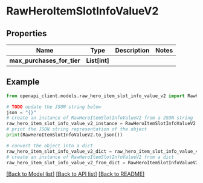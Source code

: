 # RawHeroItemSlotInfoValueV2


## Properties

Name | Type | Description | Notes
------------ | ------------- | ------------- | -------------
**max_purchases_for_tier** | **List[int]** |  | 

## Example

```python
from openapi_client.models.raw_hero_item_slot_info_value_v2 import RawHeroItemSlotInfoValueV2

# TODO update the JSON string below
json = "{}"
# create an instance of RawHeroItemSlotInfoValueV2 from a JSON string
raw_hero_item_slot_info_value_v2_instance = RawHeroItemSlotInfoValueV2.from_json(json)
# print the JSON string representation of the object
print(RawHeroItemSlotInfoValueV2.to_json())

# convert the object into a dict
raw_hero_item_slot_info_value_v2_dict = raw_hero_item_slot_info_value_v2_instance.to_dict()
# create an instance of RawHeroItemSlotInfoValueV2 from a dict
raw_hero_item_slot_info_value_v2_from_dict = RawHeroItemSlotInfoValueV2.from_dict(raw_hero_item_slot_info_value_v2_dict)
```
[[Back to Model list]](../README.md#documentation-for-models) [[Back to API list]](../README.md#documentation-for-api-endpoints) [[Back to README]](../README.md)


